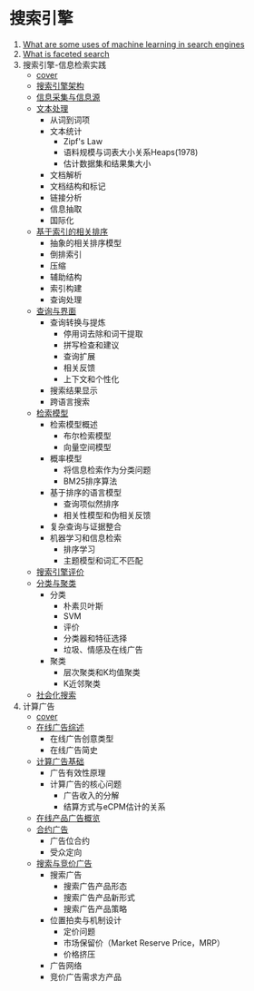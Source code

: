 # 搜索引擎
1. [What are some uses of machine learning in search engines][63]
1. [What is faceted search][64]
1. 搜索引擎-信息检索实践
    - [cover][61]
    - [搜索引擎架构][1]
    - [信息采集与信息源][2]
    - [文本处理][3]
        - 从词到词项
        - 文本统计
            - Zipf's Law
            - 语料规模与词表大小关系Heaps(1978)
            - 估计数据集和结果集大小
        - 文档解析
        - 文档结构和标记
        - 链接分析
        - 信息抽取
        - 国际化
    - [基于索引的相关排序][4]
        - 抽象的相关排序模型
        - 倒排索引
        - 压缩
        - 辅助结构
        - 索引构建
        - 查询处理
    - [查询与界面][5]
        - 查询转换与提炼
            - 停用词去除和词干提取
            - 拼写检查和建议
            - 查询扩展
            - 相关反馈
            - 上下文和个性化
        - 搜索结果显示
        - 跨语言搜索
    - [检索模型][6]
        - 检索模型概述
            - 布尔检索模型
            - 向量空间模型
        - 概率模型
            - 将信息检索作为分类问题
            - BM25排序算法
        - 基于排序的语言模型
            - 查询项似然排序
            - 相关性模型和伪相关反馈
        - 复杂查询与证据整合
        - 机器学习和信息检索
            - 排序学习
            - 主题模型和词汇不匹配
    - [搜索引擎评价][7]
    - [分类与聚类][8]
        - 分类
            - 朴素贝叶斯
            - SVM
            - 评价
            - 分类器和特征选择
            - 垃圾、情感及在线广告
        - 聚类
            - 层次聚类和K均值聚类
            - K近邻聚类
    - [社会化搜索][9]
1. 计算广告
    - [cover][62]
    - [在线广告综述][1]
        - 在线广告创意类型
        - 在线广告简史
    - [计算广告基础][2]
        - 广告有效性原理
        - 计算广告的核心问题
            - 广告收入的分解
            - 结算方式与eCPM估计的关系
    - [在线产品广告概览][3]
    - [合约广告][4]
        - 广告位合约
        - 受众定向
    - [搜索与竞价广告][5]
        - 搜索广告
            - 搜索广告产品形态
            - 搜索广告产品新形式
            - 搜索广告产品策略
        - 位置拍卖与机制设计
            - 定价问题
            - 市场保留价（Market Reserve Price，MRP）
            - 价格挤压
        - 广告网络
        - 竞价广告需求方产品





[61]: search-engine
[62]: computational_ad
[63]: WhatAreSomeUsesOfMachineLearningInSearchEngines.md
[64]: WhatIsFacetedSearch.md


[1]: search-engine/archtecture.ipynb
[2]: search-engine/crawl.md
[3]: search-engine/handle_document.ipynb
[4]: search-engine/sort.ipynb
[5]: search-engine/query.ipynb
[6]: search-engine/search-model.ipynb
[7]: search-engine/evaluate.ipynb
[8]: search-engine/classification_clustering.ipynb
[9]: search-engine/social_search.ipynb

[11]: computational_ad/chap1.md
[12]: computational_ad/chap2.ipynb
[13]: computational_ad/chap3.md
[14]: computational_ad/chap4.md
[15]: computational_ad/chap5.ipynb
